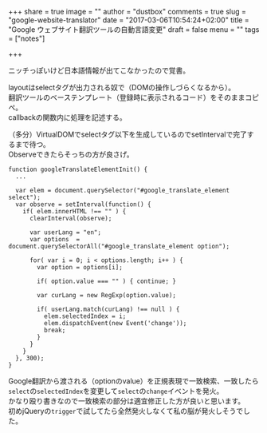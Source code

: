 +++
share = true
image = ""
author = "dustbox"
comments = true
slug = "google-website-translator"
date = "2017-03-06T10:54:24+02:00"
title = "Google ウェブサイト翻訳ツールの自動言語変更"
draft = false
menu = ""
tags = ["notes"]

+++

ニッチっぽいけど日本語情報が出てこなかったので覚書。<!--more-->

layoutはselectタグが出力される奴で（DOMの操作しづらくなるから）。  
翻訳ツールのベーステンプレート（登録時に表示されるコード）をそのままコピペ。  
callbackの関数内に処理を記述する。

（多分）VirtualDOMでselectタグ以下を生成しているのでsetIntervalで完了するまで待つ。  
Observeできたらそっちの方が良さげ。

```
function googleTranslateElementInit() {
  ...

  var elem = document.querySelector("#google_translate_element select");
  var observe = setInterval(function() {
    if( elem.innerHTML !== "" ) {
      clearInterval(observe);

      var userLang = "en";
      var options  = document.querySelectorAll("#google_translate_element option");

      for( var i = 0; i < options.length; i++ ) {
        var option = options[i];

        if( option.value === "" ) { continue; }

        var curLang = new RegExp(option.value);

        if( userLang.match(curLang) !== null ) {
          elem.selectedIndex = i;
          elem.dispatchEvent(new Event('change'));
          break;
        }
      }
    }
  }, 300);
}
```

Google翻訳から渡される（optionのvalue）を正規表現で一致検索、一致したら`select`の`selectedIndex`を変更して`select`の`change`イベントを発火。  
かなり殴り書きなので一致検索の部分は適宜修正した方が良いと思います。  
初めjQueryの`trigger`で試してたら全然発火しなくて私の脳が発火しそうでした。
